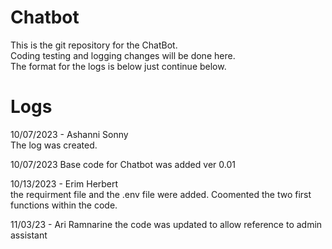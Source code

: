 # Chatbot
This is the git repository for the ChatBot.\
Coding testing and logging changes will be done here.\
The format for the logs is below just continue below.

# Logs
10/07/2023 - Ashanni Sonny\
The log was created.

10/07/2023
Base code for Chatbot was added ver 0.01

10/13/2023 - Erim Herbert\
the requirment file and the .env file were added. Coomented the two first functions within the code.

11/03/23 - Ari Ramnarine
the code was updated to allow reference to admin assistant
